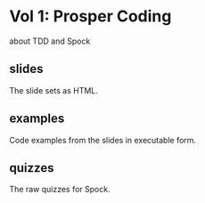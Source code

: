# Vol 1: Prosper Coding

about TDD and Spock

## slides
The slide sets as HTML.

## examples
Code examples from the slides in executable form.

## quizzes
The raw quizzes for Spock.
